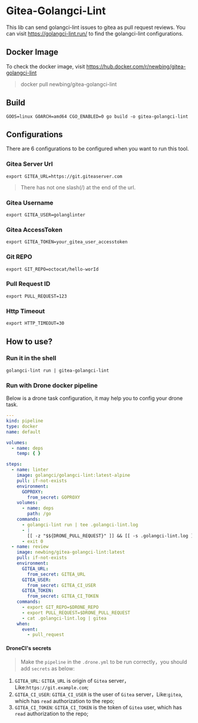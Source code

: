 # Gitea-Golangci-Lint

This lib can send golangci-lint issues to gitea as pull request reviews. You can visit <https://golangci-lint.run/> to
find the golangci-lint configurations.

## Docker Image
To check the docker image, visit <https://hub.docker.com/r/newbing/gitea-golangci-lint>
> docker pull newbing/gitea-golangci-lint

## Build

```shell
GOOS=linux GOARCH=amd64 CGO_ENABLED=0 go build -o gitea-golangci-lint
```

## Configurations

There are 6 configurations to be configured when you want to run this tool.

### Gitea Server Url

```shell
export GITEA_URL=https://git.giteaserver.com
```

> There has not one slash(/) at the end of the url.

### Gitea Username

```shell
export GITEA_USER=golanglinter
```

### Gitea AccessToken

```shell
export GITEA_TOKEN=your_gitea_user_accesstoken
```

### Git REPO

```shell
export GIT_REPO=octocat/hello-worId
```

### Pull Request ID

```shell
export PULL_REQUEST=123
```

### Http Timeout

```shell
export HTTP_TIMEOUT=30
```

## How to use?

### Run it in the shell

```shell
golangci-lint run | gitea-golangci-lint
```

### Run with Drone docker pipeline

Below is a drone task configuration, it may help you to config your drone task.

```yaml
---
kind: pipeline
type: docker
name: default

volumes:
  - name: deps
    temp: { }

steps:
  - name: linter
    image: golangci/golangci-lint:latest-alpine
    pull: if-not-exists
    environment:
      GOPROXY:
        from_secret: GOPROXY
    volumes:
      - name: deps
        path: /go
    commands:
      - golangci-lint run | tee .golangci-lint.log
      - |
        [[ -z "$${DRONE_PULL_REQUEST}" ]] && [[ -s .golangci-lint.log ]] && exit 1
      - exit 0
  - name: review
    image: newbing/gitea-golangci-lint:latest
    pull: if-not-exists
    environment:
      GITEA_URL:
        from_secret: GITEA_URL
      GITEA_USER:
        from_secret: GITEA_CI_USER
      GITEA_TOKEN:
        from_secret: GITEA_CI_TOKEN
    commands:
      - export GIT_REPO=$DRONE_REPO
      - export PULL_REQUEST=$DRONE_PULL_REQUEST
      - cat .golangci-lint.log | gitea
    when:
      event:
        - pull_request
```

#### DroneCI's secrets

> Make the `pipeline` in the `.drone.yml` to be run correctly，you should add `secrets` as below:

1. `GITEA_URL`: `GITEA_URL` is origin of `Gitea` server，Like:`https://git.example.com`;
2. `GITEA_CI_USER`: `GITEA_CI_USER` is the user of `Gitea` server，Like:`gitea`, which has `read` authorization to the
   repo;
3. `GITEA_CI_TOKEN`: `GITEA_CI_TOKEN` is the token of `Gitea` user, which has `read` authorization to the repo;